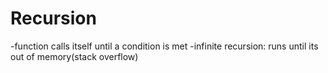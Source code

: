 # Recursion
-function calls itself until a condition is met
-infinite recursion: runs until its out of memory(stack overflow)
